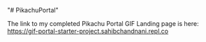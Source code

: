 "# PikachuPortal" 

The link to my completed Pikachu Portal GIF Landing page is here: https://gif-portal-starter-project.sahibchandnani.repl.co